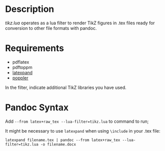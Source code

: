 # Description

*tikz.lua* operates as a lua filter to render TikZ figures in .tex files ready for conversion to other file formats with pandoc.

# Requirements

- pdflatex 
- pdftoppm
- [latexpand](https://www.ctan.org/pkg/latexpand)
- [poppler](https://gist.github.com/Dayjo/618794d4ff37bb82ddfb02c63b450a81)

In the filter, indicate additional TikZ libraries you have used. 

# Pandoc Syntax

Add `--from latex+raw_tex --lua-filter=tikz.lua` to command to run;

It might be necessary to use `latexpand` when using `\include` in your .tex file:

`latexpand filename.tex | pandoc --from latex+raw_tex --lua-filter=tikz.lua -o filename.docx`

